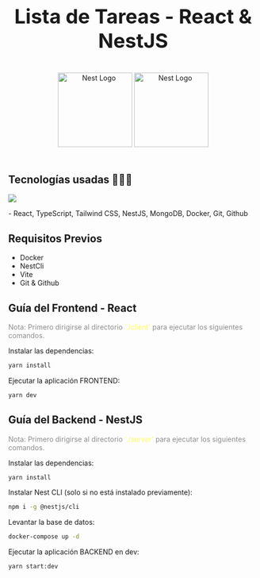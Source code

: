 <h3 align="center" style="font-size:40px;margin-bottom:40px">
Lista de Tareas - React & NestJS
</h3>
<p align="center"  style="margin-bottom:50px">
  <a href="http://react.dev/" target="blank"><img src="https://upload.wikimedia.org/wikipedia/commons/thumb/a/a7/React-icon.svg/768px-React-icon.svg.png" width="150" alt="Nest Logo" /></a>
  <a href="http://nestjs.com/" target="blank"><img src="https://nestjs.com/img/logo-small.svg" width="150" alt="Nest Logo" /></a>
</p>

## Tecnologías usadas 👨🏻‍💻

<p align="left">
  <a href="https://skillicons.dev">
    <img src="https://skillicons.dev/icons?i=react,ts,tailwind,nestjs,mongodb,docker,vite,git,github&perline=10" />
  </a>
</p>
- React, TypeScript, Tailwind CSS, NestJS, MongoDB, Docker, Git, Github

## Requisitos Previos

- Docker
- NestCli
- Vite
- Git & Github

## Guía del Frontend - React

<p style="color: gray; opacity: 0.9;">Nota: Primero dirigirse al directorio <span style="color:yellow;opacity: 0.7;"> './client' </span> para ejecutar los siguientes comandos.</p>

<p>Instalar las dependencias:</p>

```bash
yarn install
```

<p>Ejecutar la aplicación FRONTEND:</p>

```bash
yarn dev
```

## Guía del Backend - NestJS

<p style="color: gray; opacity: 0.9;">Nota: Primero dirigirse al directorio <span style="color:yellow;opacity: 0.7;">'./server'</span> para ejecutar los siguientes comandos.</p>

<p>Instalar las dependencias:</p>

```bash
yarn install
```

<p>Instalar Nest CLI (solo si no está instalado previamente):</p>

```bash
npm i -g @nestjs/cli
```

<p>Levantar la base de datos:</p>

```bash
docker-compose up -d
```

<p>Ejecutar la aplicación BACKEND en dev:</p>

```bash
yarn start:dev
```
